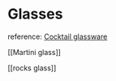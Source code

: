 # Glasses
reference: [Cocktail glassware](https://www.diffordsguide.com/g/1150/how-to-make-cocktails/cocktail-glassware)

[[Martini glass]]

[[rocks glass]]